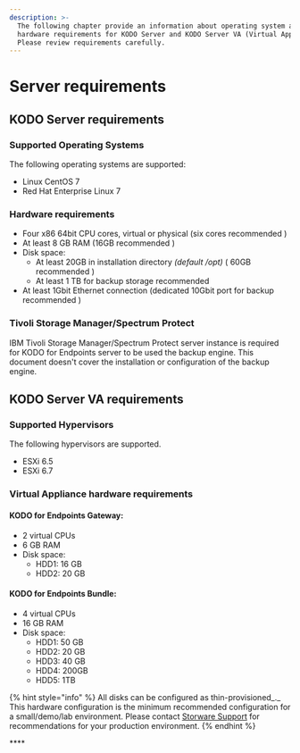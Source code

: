 ```yaml
---
description: >-
  The following chapter provide an information about operating system and
  hardware requirements for KODO Server and KODO Server VA (Virtual Appliance).
  Please review requirements carefully.
---
```


# Server requirements

## KODO Server requirements

### **Supported Operating Systems**

The following operating systems are supported:

* Linux CentOS 7 
* Red Hat Enterprise Linux 7 

### **Hardware requirements**

* Four x86 64bit CPU cores, virtual or physical \(six cores recommended \)
* At least 8 GB RAM \(16GB recommended \)
* Disk space:
  * At least 20GB in installation directory _\(default /opt\)_ \( 60GB recommended \)
  * At least 1 TB for backup storage recommended
* At least 1Gbit Ethernet connection \(dedicated 10Gbit port for backup recommended \)

### Tivoli Storage Manager/Spectrum Protect

IBM Tivoli Storage Manager/Spectrum Protect server instance is required for KODO for Endpoints server to be used the backup engine. This document doesn't cover the installation or configuration of the backup engine.

## KODO Server VA requirements

### **Supported Hypervisors**

The following hypervisors are supported.

* ESXi 6.5
* ESXi 6.7

### **Virtual Appliance hardware requirements**

#### KODO for Endpoints Gateway:

* 2 virtual CPUs
* 6 GB RAM
* Disk space:
  * HDD1: 16 GB
  * HDD2: 20 GB     

#### KODO for Endpoints Bundle:

* 4 virtual CPUs
* 16 GB RAM
* Disk space:
  * HDD1: 50 GB
  * HDD2: 20 GB
  * HDD3: 40 GB
  * HDD4: 200GB
  * HDD5: 1TB 

{% hint style="info" %}
All disks can be configured as thin-provisioned_._ This hardware configuration is the minimum recommended configuration for a small/demo/lab environment. Please contact [Storware Support](mailto:support@storware.eu) for recommendations for your production environment.
{% endhint %}

\*\*\*\*

